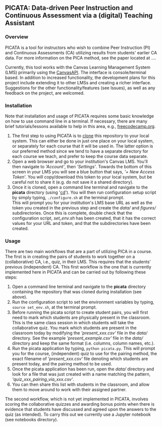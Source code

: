 
## PICATA: Data-driven Peer Instruction and Continuous Assessment via a (digital) Teaching Assistant

### Overview 

PICATA is a tool for instructors who wish to combine Peer Instruction (PI) and
Continuous Assessments (CA) utilizing results from students' earlier CA data.
For more information on the PICA method, see the paper located at .... 

Currently, this tool works with the Canvas Learning Management System (LMS)
primarily using the [CanvasAPI](https://github.com/ucfopen/canvasapi). The
interface is console/terminal based.  In addition to increased functionality,
the development plans for this project include extending it to other LMSs and
creating a richer interface. Suggestions for the other functionality/features
(see Issues), as well as any feedback on the project, are welcomed. 


### Installation

Note that installation and usage of PICATA requires some basic knowledge on how
to use command line in a terminal. If necessary, there are many brief
tutorials/lessons available to help in this area, e.g.,
[freecodecamp.org](https://www.freecodecamp.org/news/command-line-for-beginners/).

1. The first step to using PICATA is to [clone](https://docs.github.com/en/repositories/creating-and-managing-repositories/cloning-a-repository) 
this repository to your local system. This can either be done 
in just one place on your local system, or separately for each course that it will be used in. The latter option 
is our preferred method since we tend to have a separate directory for each course we teach, and prefer to keep the course data separate. 
2. Open a web browser and go to your institution's Canvas LMS. You'll then
navigate to _'Account'_, then _'Settings'_. Towards the bottom of this screen
in your LMS you will see a blue button that says, _'+ New Access Token_'. You will copy/download this token to your
local system, but be careful not to share it (e.g. do not save it a shared directory). 
3. Once it is cloned, open a command line terminal and navigate  to the __picata__ directory (using
'[cd](https://en.wikipedia.org/wiki/Cd_(command))'). You will then run configuration setup script by simply typing, `./configure.sh` at the terminal prompt.  
This will prompt you for your institution's LMS base URL as well as the token you created in the previous step and create the _data/_ and _figures/_ subdirectories.
Once this is complete, double check that the configuration script, _set_env.sh_ has been created, that it has the correct values for your URL and token, and that the
subdirectories have been created. 


### Usage

There are two main workflows that are a part of utilizing PICA in a course. The first is in creating the pairs of students 
to work together on a (collaborative) CA, i.e., quiz, in their LMS. This requires that the students' previous (independent) 
CA. This first workflow is the one that is currently implemented here in PICATA and can be carried out by following these steps:
1. Open a command line terminal and navigate to the __picata__ directory containing the repository that was cloned during installation (see above). 
2. Run the configuration script to set the environment variables by typing, `source set_env.sh`, at the terminal prompt. 
3. Before running the picata script to create student pairs, you will first need to mark which students are physically present in the classroom. 
This is the same class session in which students will take the collaborative quiz. You  mark which students are present in the classroom today by modifying the _'present_xxx.csv'_ file in the _data/_ directory. 
See the example _'present_example.csv'_ file in the _data/_ directory and keep the same format (i.e. columns, column names, etc.). 
5. Run the picata application by typing, `python picata.py`.  This will prompt you for the course, (independent) quiz to use for the pairing method, the exact filename of _'present_xxx.csv'_ file denoting 
which students are present today, and the pairing method to be used. 
6. Once the picata application has been run, open the _data/_ directory and look for a file that was just created with a name matching the pattern, _'quiz_xxx_pairing_via_xxx.csv'_. 
7. You can then share this list with students in the classroom, and allow them to move around to work with their assigned partner. 

The second workflow, which is not yet implemented in PICATA, involves scoring the collaborative quizzes and awarding bonus points when there is 
evidence that students have discussed and agreed upon the answers to the quiz (as intended). 
To carry this out we currently use a Jupyter notebook (see notebooks directory). 

